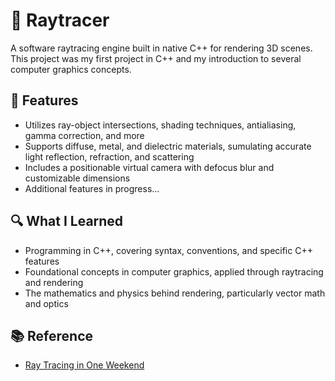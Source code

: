 # 🎥 Raytracer

A software raytracing engine built in native C++ for rendering 3D scenes. This project was my first project in C++ and my introduction to several computer graphics concepts.

## 📝 Features

- Utilizes ray-object intersections, shading techniques, antialiasing, gamma correction, and more
- Supports diffuse, metal, and dielectric materials, sumulating accurate light reflection, refraction, and scattering
- Includes a positionable virtual camera with defocus blur and customizable dimensions
- Additional features in progress...

## 🔍 What I Learned

- Programming in C++, covering syntax, conventions, and specific C++ features
- Foundational concepts in computer graphics, applied through raytracing and rendering
- The mathematics and physics behind rendering, particularly vector math and optics

## 📚 Reference

- [Ray Tracing in One Weekend](https://raytracing.github.io/) 

